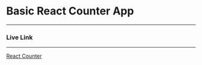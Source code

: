 # Basic React Counter App

---

### Live Link

---

[React Counter](https://react-counter-practice.vercel.app/)
